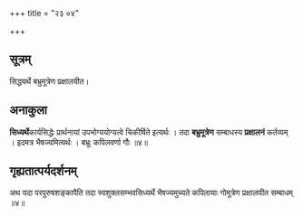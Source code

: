 +++
title = "२३ ०४"

+++
## सूत्रम्
सिद्ध्यर्थे बभ्रुमूत्रेण प्रक्षालयीत।

## अनाकुला
**सिध्यर्थे**कार्यसिद्धेः प्रार्थनायां उपभोग्ययोग्यत्वे चिकीर्षिते इत्यर्थः ।
तदा **बभ्रुमूत्रेण** सम्बाधस्य **प्रक्षालनं** कर्तव्यम् ।
इदमत्र भैषज्यमित्यर्थः ।
बभ्रूः कपिलवर्णा गौः ॥४॥

## गृह्यतात्पर्यदर्शनम्
अथ यदा परपुरुषशङ्कापैति तदा स्वशुक्लसम्भवसिध्यर्थे भैषज्यमुच्यते  कपिलायाः गोमूत्रेण प्रक्षालयीत सम्बाधम् ॥४॥

